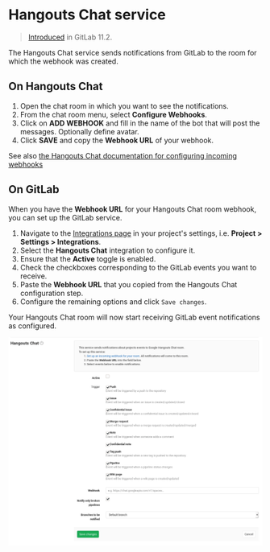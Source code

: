 # Hangouts Chat service

> [Introduced](https://gitlab.com/gitlab-org/gitlab-foss/-/issues/43756) in GitLab 11.2.

The Hangouts Chat service sends notifications from GitLab to the room for which the webhook was created.

## On Hangouts Chat

1. Open the chat room in which you want to see the notifications.
1. From the chat room menu, select **Configure Webhooks**.
1. Click on **ADD WEBHOOK** and fill in the name of the bot that will post the messages. Optionally define avatar.
1. Click **SAVE** and copy the **Webhook URL** of your webhook.

See also [the Hangouts Chat documentation for configuring incoming webhooks](https://developers.google.com/hangouts/chat/how-tos/webhooks)

## On GitLab

When you have the **Webhook URL** for your Hangouts Chat room webhook, you can set up the GitLab service.

1. Navigate to the [Integrations page](overview.md#accessing-integrations) in your project's settings, i.e. **Project > Settings > Integrations**.
1. Select the **Hangouts Chat** integration to configure it.
1. Ensure that the **Active** toggle is enabled.
1. Check the checkboxes corresponding to the GitLab events you want to receive.
1. Paste the **Webhook URL** that you copied from the Hangouts Chat configuration step.
1. Configure the remaining options and click `Save changes`.

Your Hangouts Chat room will now start receiving GitLab event notifications as configured.

![Hangouts Chat configuration](img/hangouts_chat_configuration.png)
